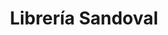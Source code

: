 ---
title: "Librería Sandoval"
url: /santa-cruz-de-la-sierra/libreria-sandoval/
shop: Lebensmittel
---